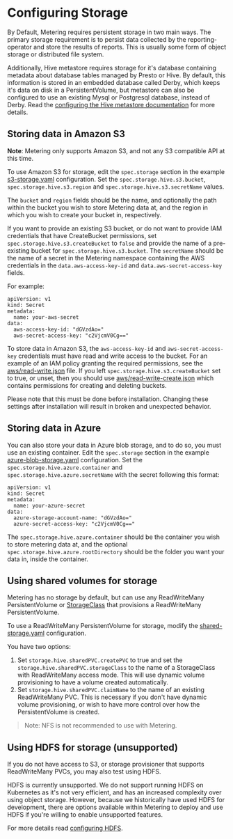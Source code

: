 # Configuring Storage

By Default, Metering requires persistent storage in two main ways.
The primary storage requirement is to persist data collected by the reporting-operator and store the results of reports. This is usually some form of object storage or distributed file system.

Additionally, Hive metastore requires storage for it's database containing metadata about database tables managed by Presto or Hive. By default, this information is stored in an embedded database called Derby, which keeps it's data on disk in a PersistentVolume, but metastore can also be configured to use an existing Mysql or Postgresql database, instead of Derby. Read the [configuring the Hive metastore documentation][configuring-hive-metastore] for more details.

## Storing data in Amazon S3
**Note**: Metering only supports Amazon S3, and not any S3 compatible API at this time.

To use Amazon S3 for storage, edit the `spec.storage` section in the example [s3-storage.yaml][s3-storage-config] configuration.
Set the `spec.storage.hive.s3.bucket`, `spec.storage.hive.s3.region` and `spec.storage.hive.s3.secretName` values.

The `bucket` and `region` fields should be the name, and optionally the path within the bucket you wish to store Metering data at, and the region in which you wish to create your bucket in, respectively.

If you want to provide an existing S3 bucket, or do not want to provide IAM credentials that have CreateBucket permissions, set `spec.storage.hive.s3.createBucket` to `false` and provide the name of a pre-existing bucket for `spec.storage.hive.s3.bucket`.
The `secretName` should be the name of a secret in the Metering namespace containing the AWS credentials in the `data.aws-access-key-id` and `data.aws-secret-access-key` fields.

For example:
```
apiVersion: v1
kind: Secret
metadata:
  name: your-aws-secret
data:
  aws-access-key-id: "dGVzdAo="
  aws-secret-access-key: "c2VjcmV0Cg=="
```

To store data in Amazon S3, the `aws-access-key-id` and `aws-secret-access-key` credentials must have read and write access to the bucket.
For an example of an IAM policy granting the required permissions, see the [aws/read-write.json](aws/read-write.json) file.
If you left `spec.storage.hive.s3.createBucket` set to true, or unset, then you should use [aws/read-write-create.json](aws/read-write-create.json) which contains permissions for creating and deleting buckets.

Please note that this must be done before installation.
Changing these settings after installation will result in broken and unexpected behavior.

## Storing data in Azure

You can also store your data in Azure blob storage, and to do so, you must use an existing container.
Edit the `spec.storage` section in the example [azure-blob-storage.yaml][azure-blob-storage-config] configuration.
Set the `spec.storage.hive.azure.container` and `spec.storage.hive.azure.secretName` with the secret following this format:
```
apiVersion: v1
kind: Secret
metadata:
  name: your-azure-secret
data:
  azure-storage-account-name: "dGVzdAo="
  azure-secret-access-key: "c2VjcmV0Cg=="
```
The `spec.storage.hive.azure.container` should be the container you wish to store metering data at, and the optional `spec.storage.hive.azure.rootDirectory` should be the folder you want your data in, inside the container.

## Using shared volumes for storage

Metering has no storage by default, but can use any ReadWriteMany PersistentVolume or [StorageClass][storage-classes] that provisions a ReadWriteMany PersistentVolume.

To use a ReadWriteMany PersistentVolume for storage, modify the [shared-storage.yaml][shared-storage-config] configuration.

You have two options:

1) Set `storage.hive.sharedPVC.createPVC` to true and set the `storage.hive.sharedPVC.storageClass` to the name of a StorageClass with ReadWriteMany access mode. This will use dynamic volume provisioning to have a volume created automatically.
2) Set `storage.hive.sharedPVC.claimName` to the name of an existing ReadWriteMany PVC. This is necessary if you don't have dynamic volume provisioning, or wish to have more control over how the PersistentVolume is created.

> Note: NFS is not recommended to use with Metering.

## Using HDFS for storage (unsupported)

If you do not have access to S3, or storage provisioner that supports ReadWriteMany PVCs, you may also test using HDFS.

HDFS is currently unsupported.
We do not support running HDFS on Kubernetes as it's not very efficient, and has an increased complexity over using object storage.
However, because we historically have used HDFS for development, there are options available within Metering to deploy and use HDFS if you're willing to enable unsupported features.

For more details read [configuring HDFS][configuring-hdfs].

[storage-classes]: https://kubernetes.io/docs/concepts/storage/storage-classes/
[s3-storage-config]: ../manifests/metering-config/s3-storage.yaml
[azure-blob-storage-config]: ../manifests/metering-config/azure-blob-storage.yaml
[shared-storage-config]: ../manifests/metering-config/shared-storage.yaml
[hdfs-storage-config]: ../manifests/metering-config/hdfs-storage.yaml
[configuring-hive-metastore]: configuring-hive-metastore.md
[configuring-hdfs]: configuring-hdfs.md
